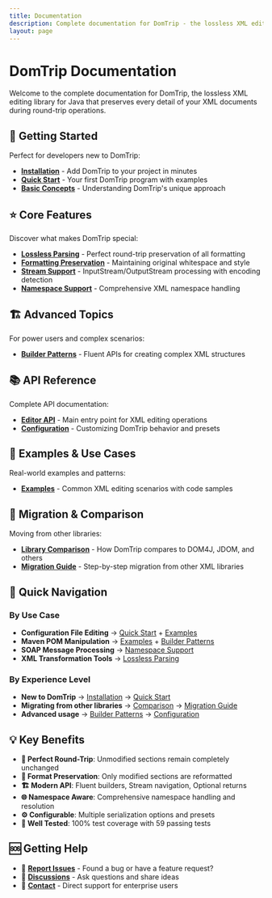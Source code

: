 ```yaml
---
title: Documentation
description: Complete documentation for DomTrip - the lossless XML editing library for Java
layout: page
---
```


# DomTrip Documentation

Welcome to the complete documentation for DomTrip, the lossless XML editing library for Java that preserves every detail of your XML documents during round-trip operations.

## 🚀 Getting Started

Perfect for developers new to DomTrip:

- **[Installation](/docs/getting-started/installation/)** - Add DomTrip to your project in minutes
- **[Quick Start](/docs/getting-started/quick-start/)** - Your first DomTrip program with examples
- **[Basic Concepts](/docs/getting-started/basic-concepts/)** - Understanding DomTrip's unique approach

## ⭐ Core Features

Discover what makes DomTrip special:

- **[Lossless Parsing](/docs/features/lossless-parsing/)** - Perfect round-trip preservation of all formatting
- **[Formatting Preservation](/docs/features/formatting-preservation/)** - Maintaining original whitespace and style
- **[Stream Support](/docs/features/stream-support/)** - InputStream/OutputStream processing with encoding detection
- **[Namespace Support](/docs/features/namespace-support/)** - Comprehensive XML namespace handling

## 🏗️ Advanced Topics

For power users and complex scenarios:

- **[Builder Patterns](/docs/advanced/builder-patterns/)** - Fluent APIs for creating complex XML structures

## 📚 API Reference

Complete API documentation:

- **[Editor API](/docs/api/editor/)** - Main entry point for XML editing operations
- **[Configuration](/docs/api/configuration/)** - Customizing DomTrip behavior and presets

## 📖 Examples & Use Cases

Real-world examples and patterns:

- **[Examples](/examples/)** - Common XML editing scenarios with code samples

## 🔄 Migration & Comparison

Moving from other libraries:

- **[Library Comparison](/docs/comparison/)** - How DomTrip compares to DOM4J, JDOM, and others
- **[Migration Guide](/docs/migration/)** - Step-by-step migration from other XML libraries

## 🎯 Quick Navigation

### By Use Case

- **Configuration File Editing** → [Quick Start](/docs/getting-started/quick-start/) + [Examples](/examples/)
- **Maven POM Manipulation** → [Examples](/examples/) + [Builder Patterns](/docs/advanced/builder-patterns/)
- **SOAP Message Processing** → [Namespace Support](/docs/features/namespace-support/)
- **XML Transformation Tools** → [Lossless Parsing](/docs/features/lossless-parsing/)

### By Experience Level

- **New to DomTrip** → [Installation](/docs/getting-started/installation/) → [Quick Start](/docs/getting-started/quick-start/)
- **Migrating from other libraries** → [Comparison](/docs/comparison/) → [Migration Guide](/docs/migration/)
- **Advanced usage** → [Builder Patterns](/docs/advanced/builder-patterns/) → [Configuration](/docs/api/configuration/)

## 💡 Key Benefits

- **🔄 Perfect Round-Trip**: Unmodified sections remain completely unchanged
- **📝 Format Preservation**: Only modified sections are reformatted
- **🏗️ Modern API**: Fluent builders, Stream navigation, Optional returns
- **🌐 Namespace Aware**: Comprehensive namespace handling and resolution
- **⚙️ Configurable**: Multiple serialization options and presets
- **🧪 Well Tested**: 100% test coverage with 59 passing tests

## 🆘 Getting Help

- 🐛 **[Report Issues](https://github.com/maveniverse/domtrip/issues)** - Found a bug or have a feature request?
- 💬 **[Discussions](https://github.com/maveniverse/domtrip/discussions)** - Ask questions and share ideas
- 📧 **[Contact](mailto:support@maveniverse.eu)** - Direct support for enterprise users
